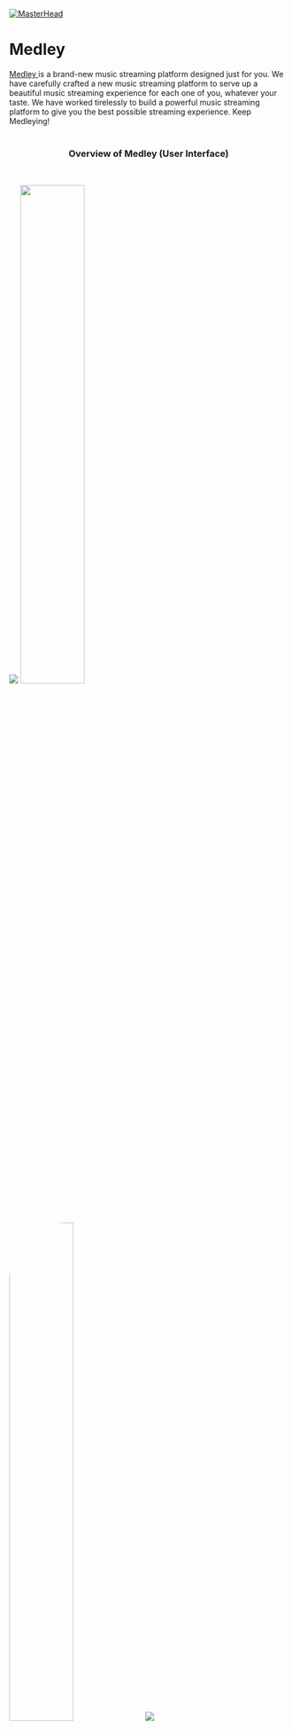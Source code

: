 [![MasterHead](https://raw.githubusercontent.com/hardikkk20/Medley/master/images/bg.png)](https://hardikkk20.github.io/Port2/)   
# Medley
<a href="https://github.com/hardikkk20/Medley/releases">
Medley
</a>
 is a brand-new music streaming platform designed just for you. We have carefully crafted a new music streaming platform to serve up a beautiful music streaming experience for each one of you, whatever your taste. We have worked tirelessly to build a powerful music streaming platform to give you the best possible streaming experience. Keep Medleying!
<br><br>
<h3 align="center">Overview of Medley (User Interface)</h3>
<br>
<p float="center">
  <img src="https://raw.githubusercontent.com/hardikkk20/Medley/master/images/1.webp">
  <img width="48%" src="https://raw.githubusercontent.com/hardikkk20/Medley/master/images/4.webp">
  <img width="48%" style="border-radius:100px" src="https://raw.githubusercontent.com/hardikkk20/Medley/master/images/5.webp">
  <img src="https://raw.githubusercontent.com/hardikkk20/Medley/master/images/2.webp">
</p>
<h3 align="center">A lot of new features and fixes have been done in <a href="https://hardikkk20.github.io/Medley/">Latest Release.</a>
<br>The pictures attached above are of initial builds.</h3>
<h2 align="center">Keep Medleying! 🎵</h2>
